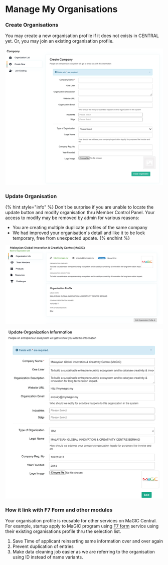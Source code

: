 # Manage My Organisations

### Create Organisations

You may create a new organisation profile if it does not exists in CENTRAL yet. Or, you may join an existing organisation profile.

![](../../.gitbook/assets/screenshot-2021-02-22-at-12.00.39-pm.png)

### Update Organisation

{% hint style="info" %}
Don't be surprise if you are unable to locate the update button and modify organisation thru Member Control Panel. Your access to modify may be removed by admin for various reasons:

* You are creating multiple duplicate profiles of the same company
* We had improved your organisation's detail and like it to be lock temporary, free from unexpected update.
{% endhint %}

![While you are inside an organisation profile, click &apos;Edit Organisation Profile&apos; button](../../.gitbook/assets/screenshot-2021-03-17-at-2.46.43-pm.png)

![Update Organisation screen](../../.gitbook/assets/screenshot-2021-03-17-at-2.56.18-pm.png)

### How it link with F7 Form and other modules

Your organisation profile is reusable for other services on MaGIC Central. For example, startup apply to MaGIC program using [F7 form](../../by-modules/open-source-modules/f7-form/) service using their existing organisations profile thru the selection list.

1. Save Time of applicant reinserting same information over and over again
2. Prevent duplication of entries
3. Make data cleaning job easier as we are referring to the organisation using ID instead of name variants.



